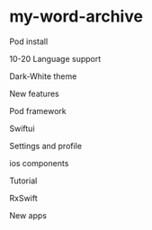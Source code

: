 # my-word-archive

Pod install


10-20 Language support

Dark-White theme

New features

Pod framework

Swiftui

Settings and profile

ios components

Tutorial

RxSwift

New apps
